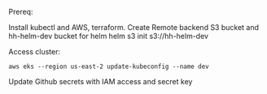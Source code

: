 Prereq:

Install kubectl and AWS, terraform.
Create Remote backend S3 bucket and hh-helm-dev bucket for helm
helm s3 init s3://hh-helm-dev

Access cluster:

`aws eks --region us-east-2 update-kubeconfig --name dev`

Update Github secrets with IAM access and secret key
